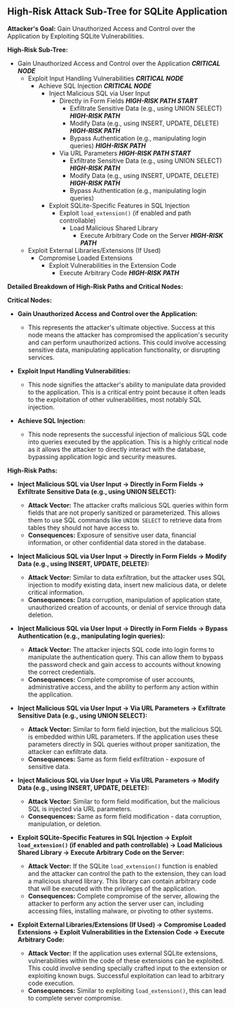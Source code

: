 ## High-Risk Attack Sub-Tree for SQLite Application

**Attacker's Goal:** Gain Unauthorized Access and Control over the Application by Exploiting SQLite Vulnerabilities.

**High-Risk Sub-Tree:**

* Gain Unauthorized Access and Control over the Application ***CRITICAL NODE***
    * Exploit Input Handling Vulnerabilities ***CRITICAL NODE***
        * Achieve SQL Injection ***CRITICAL NODE***
            * Inject Malicious SQL via User Input
                * Directly in Form Fields ***HIGH-RISK PATH START***
                    * Exfiltrate Sensitive Data (e.g., using UNION SELECT) ***HIGH-RISK PATH***
                    * Modify Data (e.g., using INSERT, UPDATE, DELETE) ***HIGH-RISK PATH***
                    * Bypass Authentication (e.g., manipulating login queries) ***HIGH-RISK PATH***
                * Via URL Parameters ***HIGH-RISK PATH START***
                    * Exfiltrate Sensitive Data (e.g., using UNION SELECT) ***HIGH-RISK PATH***
                    * Modify Data (e.g., using INSERT, UPDATE, DELETE) ***HIGH-RISK PATH***
                    * Bypass Authentication (e.g., manipulating login queries)
            * Exploit SQLite-Specific Features in SQL Injection
                * Exploit `load_extension()` (if enabled and path controllable)
                    * Load Malicious Shared Library
                        * Execute Arbitrary Code on the Server ***HIGH-RISK PATH***
    * Exploit External Libraries/Extensions (If Used)
        * Compromise Loaded Extensions
            * Exploit Vulnerabilities in the Extension Code
                * Execute Arbitrary Code ***HIGH-RISK PATH***

**Detailed Breakdown of High-Risk Paths and Critical Nodes:**

**Critical Nodes:**

* **Gain Unauthorized Access and Control over the Application:**
    * This represents the attacker's ultimate objective. Success at this node means the attacker has compromised the application's security and can perform unauthorized actions. This could involve accessing sensitive data, manipulating application functionality, or disrupting services.

* **Exploit Input Handling Vulnerabilities:**
    * This node signifies the attacker's ability to manipulate data provided to the application. This is a critical entry point because it often leads to the exploitation of other vulnerabilities, most notably SQL injection.

* **Achieve SQL Injection:**
    * This node represents the successful injection of malicious SQL code into queries executed by the application. This is a highly critical node as it allows the attacker to directly interact with the database, bypassing application logic and security measures.

**High-Risk Paths:**

* **Inject Malicious SQL via User Input -> Directly in Form Fields -> Exfiltrate Sensitive Data (e.g., using UNION SELECT):**
    * **Attack Vector:** The attacker crafts malicious SQL queries within form fields that are not properly sanitized or parameterized. This allows them to use SQL commands like `UNION SELECT` to retrieve data from tables they should not have access to.
    * **Consequences:**  Exposure of sensitive user data, financial information, or other confidential data stored in the database.

* **Inject Malicious SQL via User Input -> Directly in Form Fields -> Modify Data (e.g., using INSERT, UPDATE, DELETE):**
    * **Attack Vector:** Similar to data exfiltration, but the attacker uses SQL injection to modify existing data, insert new malicious data, or delete critical information.
    * **Consequences:** Data corruption, manipulation of application state, unauthorized creation of accounts, or denial of service through data deletion.

* **Inject Malicious SQL via User Input -> Directly in Form Fields -> Bypass Authentication (e.g., manipulating login queries):**
    * **Attack Vector:** The attacker injects SQL code into login forms to manipulate the authentication query. This can allow them to bypass the password check and gain access to accounts without knowing the correct credentials.
    * **Consequences:** Complete compromise of user accounts, administrative access, and the ability to perform any action within the application.

* **Inject Malicious SQL via User Input -> Via URL Parameters -> Exfiltrate Sensitive Data (e.g., using UNION SELECT):**
    * **Attack Vector:**  Similar to form field injection, but the malicious SQL is embedded within URL parameters. If the application uses these parameters directly in SQL queries without proper sanitization, the attacker can exfiltrate data.
    * **Consequences:** Same as form field exfiltration - exposure of sensitive data.

* **Inject Malicious SQL via User Input -> Via URL Parameters -> Modify Data (e.g., using INSERT, UPDATE, DELETE):**
    * **Attack Vector:** Similar to form field modification, but the malicious SQL is injected via URL parameters.
    * **Consequences:** Same as form field modification - data corruption, manipulation, or deletion.

* **Exploit SQLite-Specific Features in SQL Injection -> Exploit `load_extension()` (if enabled and path controllable) -> Load Malicious Shared Library -> Execute Arbitrary Code on the Server:**
    * **Attack Vector:** If the SQLite `load_extension()` function is enabled and the attacker can control the path to the extension, they can load a malicious shared library. This library can contain arbitrary code that will be executed with the privileges of the application.
    * **Consequences:** Complete compromise of the server, allowing the attacker to perform any action the server user can, including accessing files, installing malware, or pivoting to other systems.

* **Exploit External Libraries/Extensions (If Used) -> Compromise Loaded Extensions -> Exploit Vulnerabilities in the Extension Code -> Execute Arbitrary Code:**
    * **Attack Vector:** If the application uses external SQLite extensions, vulnerabilities within the code of these extensions can be exploited. This could involve sending specially crafted input to the extension or exploiting known bugs. Successful exploitation can lead to arbitrary code execution.
    * **Consequences:** Similar to exploiting `load_extension()`, this can lead to complete server compromise.